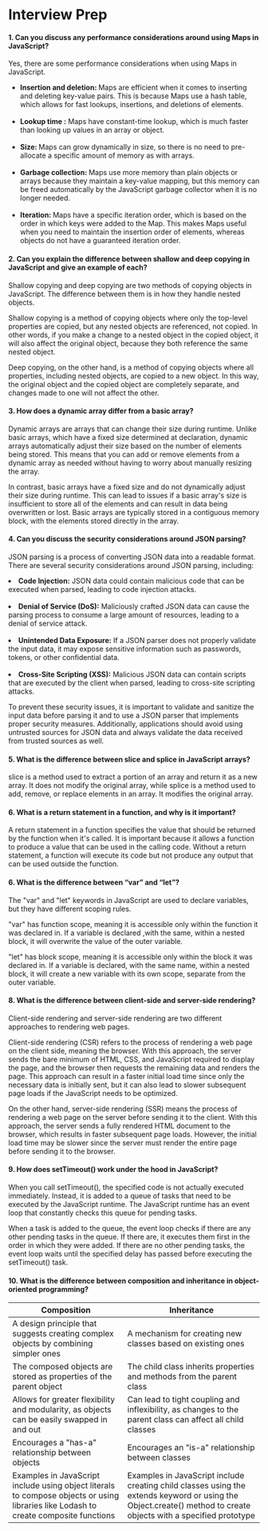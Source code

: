 # Interview Prep

#### 1. Can you discuss any performance considerations around using Maps in JavaScript?

Yes, there are some performance considerations when using Maps in JavaScript.

<ul>
<li><strong> Insertion and deletion: </strong> Maps are efficient when it comes to inserting and deleting key-value pairs. This is because Maps use a hash table, which allows for fast lookups, insertions, and deletions of elements.</li>
<br>
<li><strong> Lookup time :</strong> Maps have constant-time lookup, which is much faster than looking up values in an array or object.</li>
<br>

<li><strong> Size: </strong> Maps can grow dynamically in size, so there is no need to pre-allocate a specific amount of memory as with arrays.</li>
<br>
<li><strong> Garbage collection: </strong> Maps use more memory than plain objects or arrays because they maintain a key-value mapping, but this memory can be freed automatically by the JavaScript garbage collector when it is no longer needed.</li>
<br>

<li><strong> Iteration: </strong> Maps have a specific iteration order, which is based on the order in which keys were added to the Map. This makes Maps useful when you need to maintain the insertion order of elements, whereas objects do not have a guaranteed iteration order.</li>
</ul>
 
#### 2. Can you explain the difference between shallow and deep copying in JavaScript and give an example of each?

Shallow copying and deep copying are two methods of copying objects in JavaScript. The difference between them is in how they handle nested objects.

Shallow copying is a method of copying objects where only the top-level properties are copied, but any nested objects are referenced, not copied. In other words, if you make a change to a nested object in the copied object, it will also affect the original object, because they both reference the same nested object.

Deep copying, on the other hand, is a method of copying objects where all properties, including nested objects, are copied to a new object. In this way, the original object and the copied object are completely separate, and changes made to one will not affect the other.

#### 3. How does a dynamic array differ from a basic array?

Dynamic arrays are arrays that can change their size during runtime. Unlike basic arrays, which have a fixed size determined at declaration, dynamic arrays automatically adjust their size based on the number of elements being stored. This means that you can add or remove elements from a dynamic array as needed without having to worry about manually resizing the array.

In contrast, basic arrays have a fixed size and do not dynamically adjust their size during runtime. This can lead to issues if a basic array's size is insufficient to store all of the elements and can result in data being overwritten or lost. Basic arrays are typically stored in a contiguous memory block, with the elements stored directly in the array.

#### 4. Can you discuss the security considerations around JSON parsing?

JSON parsing is a process of converting JSON data into a readable format. There are several security considerations around JSON parsing, including:

<li><strong>Code Injection:</strong> JSON data could contain malicious code that can be executed when parsed, leading to code injection attacks.</li>
<br>
<li><strong>Denial of Service (DoS):</strong> Maliciously crafted JSON data can cause the parsing process to consume a large amount of resources, leading to a denial of service attack.</li>
<br>

<li><strong>Unintended Data Exposure:</strong> If a JSON parser does not properly validate the input data, it may expose sensitive information such as passwords, tokens, or other confidential data.</li>
<br>
<li><strong>Cross-Site Scripting (XSS):</strong> Malicious JSON data can contain scripts that are executed by the client when parsed, leading to cross-site scripting attacks.

To prevent these security issues, it is important to validate and sanitize the input data before parsing it and to use a JSON parser that implements proper security measures. Additionally, applications should avoid using untrusted sources for JSON data and always validate the data received from trusted sources as well.</li>
</ul>

#### 5. What is the difference between slice and splice in JavaScript arrays?

slice is a method used to extract a portion of an array and return it as a new array. It does not modify the original array, while splice is a method used to add, remove, or replace elements in an array. It modifies the original array.
 
#### 6. What is a return statement in a function, and why is it important?

A return statement in a function specifies the value that should be returned by the function when it's called. It is important because it allows a function to produce a value that can be used in the calling code. Without a return statement, a function will execute its code but not produce any output that can be used outside the function.
 
#### 6. What is the difference between “var” and “let”?

The "var" and "let" keywords in JavaScript are used to declare variables, but they have different scoping rules.

"var" has function scope, meaning it is accessible only within the function it was declared in. If a variable is declared ,with the same, within a nested block, it will overwrite the value of the outer variable.

"let" has block scope, meaning it is accessible only within the block it was declared in. If a variable is declared, with the same name, within a nested block, it will create a new variable with its own scope, separate from the outer variable.

 
#### 8. What is the difference between client-side and server-side rendering?
Client-side rendering and server-side rendering are two different approaches to rendering web pages.

Client-side rendering (CSR) refers to the process of rendering a web page on the client side, meaning the browser. With this approach, the server sends the bare minimum of HTML, CSS, and JavaScript required to display the page, and the browser then requests the remaining data and renders the page. This approach can result in a faster initial load time since only the necessary data is initially sent, but it can also lead to slower subsequent page loads if the JavaScript needs to be optimized.

On the other hand, server-side rendering (SSR) means the process of rendering a web page on the server before sending it to the client. With this approach, the server sends a fully rendered HTML document to the browser, which results in faster subsequent page loads. However, the initial load time may be slower since the server must render the entire page before sending it to the browser.
 
#### 9. How does setTimeout() work under the hood in JavaScript?

When you call setTimeout(), the specified code is not actually executed immediately. Instead, it is added to a queue of tasks that need to be executed by the JavaScript runtime. The JavaScript runtime has an event loop that constantly checks this queue for pending tasks.

When a task is added to the queue, the event loop checks if there are any other pending tasks in the queue. If there are, it executes them first in the order in which they were added. If there are no other pending tasks, the event loop waits until the specified delay has passed before executing the setTimeout() task.
 
#### 10. What is the difference between composition and inheritance in object-oriented programming?
 Composition | Inheritance
 |----|----|
 |A design principle that suggests creating complex objects by combining simpler ones| A mechanism for creating new classes based on existing ones|
 |The composed objects are stored as properties of the parent object|The child class inherits properties and methods from the parent class|
 |Allows for greater flexibility and modularity, as objects can be easily swapped in and out|Can lead to tight coupling and inflexibility, as changes to the parent class can affect all child classes|
 |Encourages a "has-a" relationship between objects|Encourages an "is-a" relationship between classes|
 |Examples in JavaScript include using object literals to compose objects or using libraries like Lodash to create composite functions|Examples in JavaScript include creating child classes using the extends keyword or using the Object.create() method to create objects with a specified prototype
